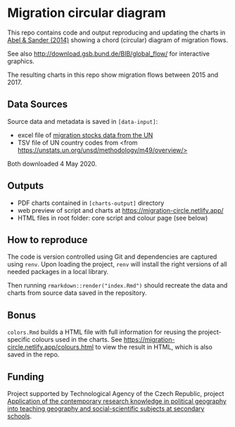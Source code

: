 # Migration circular diagram

This repo contains code and output reproducing and updating the charts in [Abel & Sander (2014)](https://science.sciencemag.org/content/343/6178/1520.abstract) showing a chord (circular) diagram of migration flows.

See also <http://download.gsb.bund.de/BIB/global_flow/> for interactive graphics.

The resulting charts in this repo show migration flows between 2015 and 2017.

## Data Sources

Source data and metadata is saved in `[data-input]`:

- excel file of [migration stocks data from the UN](https://www.un.org/en/development/desa/population/migration/data/estimates2/data/UN_MigrantStockByOriginAndDestination_2017.xlsx)
- TSV file of UN country codes from <from https://unstats.un.org/unsd/methodology/m49/overview/>

Both downloaded 4 May 2020.

## Outputs

- PDF charts contained in `[charts-output]` directory
- web preview of script and charts at <https://migration-circle.netlify.app/>
- HTML files in root folder: core script and colour page (see below)

## How to reproduce

The code is version controlled using Git and dependencies are captured using `renv`. 
Upon loading the project, `renv` will install the right versions of all needed packages in a local library. 

Then running `rmarkdown::render("index.Rmd")` should recreate the data and charts from source data saved in the repository.

## Bonus

`colors.Rmd` builds a HTML file with full information for reusing the project-specific colours used in the charts. See <https://migration-circle.netlify.app/colours.html> to view the result in HTML, which is also saved in the repo.

## Funding

Project supported by Technological Agency of the Czech Republic, project [Application of the contemporary research knowledge in political geography into teaching geography and social-scientific subjects at secondary schools](https://starfos.tacr.cz/en/project/TL02000195).

